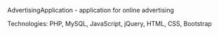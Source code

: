 AdvertisingApplication - application for online advertising

Technologies: PHP, MySQL, JavaScript, jQuery, HTML, CSS, Bootstrap
